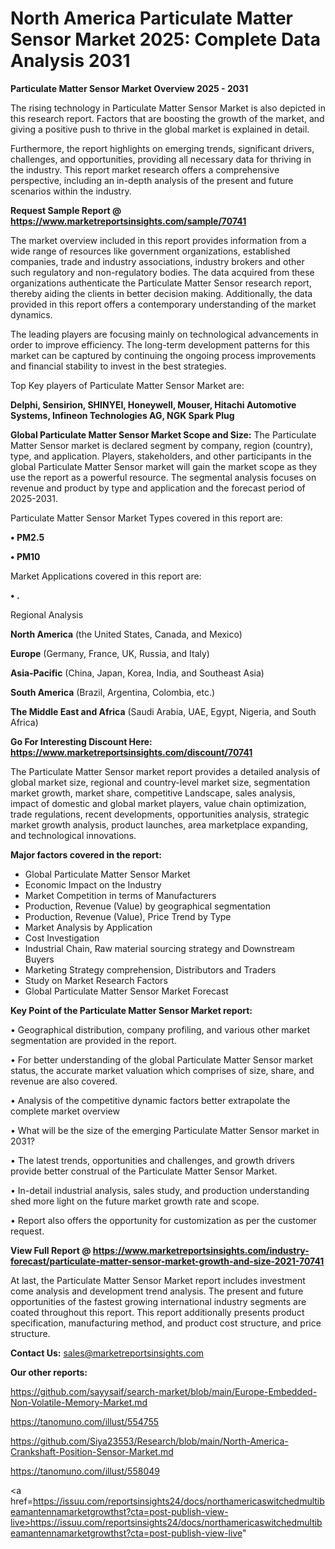 # North America Particulate Matter Sensor Market 2025: Complete Data Analysis 2031

<Strong> Particulate Matter Sensor Market Overview 2025 - 2031</strong>

The rising technology in Particulate Matter Sensor Market is also depicted in this research report. Factors that are boosting the growth of the market, and giving a positive push to thrive in the global market is explained in detail.

Furthermore, the report highlights on emerging trends, significant drivers, challenges, and opportunities, providing all necessary data for thriving in the industry. This report market research offers a comprehensive perspective, including an in-depth analysis of the present and future scenarios within the industry.

<strong>Request Sample Report @ <a href=https://www.marketreportsinsights.com/sample/70741>https://www.marketreportsinsights.com/sample/70741</a></strong>

The market overview included in this report provides information from a wide range of resources like government organizations, established companies, trade and industry associations, industry brokers and other such regulatory and non-regulatory bodies. The data acquired from these organizations authenticate the Particulate Matter Sensor research report, thereby aiding the clients in better decision making. Additionally, the data provided in this report offers a contemporary understanding of the market dynamics.

The leading players are focusing mainly on technological advancements in order to improve efficiency. The long-term development patterns for this market can be captured by continuing the ongoing process improvements and financial stability to invest in the best strategies.

Top Key players of Particulate Matter Sensor Market are:

<strong>Delphi, Sensirion, SHINYEI, Honeywell, Mouser, Hitachi Automotive Systems, Infineon Technologies AG, NGK Spark Plug</strong>

<strong><b>Global Particulate Matter Sensor Market Scope and Size:</b></strong>
The Particulate Matter Sensor market is declared segment by company, region (country), type, and application. Players, stakeholders, and other participants in the global Particulate Matter Sensor market will gain the market scope as they use the report as a powerful resource. The segmental analysis focuses on revenue and product by type and application and the forecast period of 2025-2031.

Particulate Matter Sensor Market Types covered in this report are:

<strong>• PM2.5

• PM10</strong>

Market Applications covered in this report are:

<strong>• .</strong> 

Regional Analysis

<strong>North America</strong> (the United States, Canada, and Mexico)

<strong>Europe</strong> (Germany, France, UK, Russia, and Italy)

<strong>Asia-Pacific</strong> (China, Japan, Korea, India, and Southeast Asia)

<strong>South America</strong> (Brazil, Argentina, Colombia, etc.)

<strong>The Middle East and Africa</strong> (Saudi Arabia, UAE, Egypt, Nigeria, and South Africa)

<strong>Go For Interesting Discount Here: <a href=https://www.marketreportsinsights.com/discount/70741>https://www.marketreportsinsights.com/discount/70741</a></strong>

The Particulate Matter Sensor market report provides a detailed analysis of global market size, regional and country-level market size, segmentation market growth, market share, competitive Landscape, sales analysis, impact of domestic and global market players, value chain optimization, trade regulations, recent developments, opportunities analysis, strategic market growth analysis, product launches, area marketplace expanding, and technological innovations.

<strong><b>Major factors covered in the report:</b></strong>
<ul>
  <li>Global Particulate Matter Sensor Market </li>
  <li>Economic Impact on the Industry</li>
  <li>Market Competition in terms of Manufacturers</li>
  <li>Production, Revenue (Value) by geographical segmentation</li>
  <li>Production, Revenue (Value), Price Trend by Type</li>
  <li>Market Analysis by Application</li>
  <li>Cost Investigation</li>
  <li>Industrial Chain, Raw material sourcing strategy and Downstream Buyers</li>
  <li>Marketing Strategy comprehension, Distributors and Traders</li>
  <li>Study on Market Research Factors</li>
  <li>Global Particulate Matter Sensor Market Forecast</li>
</ul>

<strong><b>Key Point of the Particulate Matter Sensor Market report:</b></strong>

• Geographical distribution, company profiling, and various other market segmentation are provided in the report.

• For better understanding of the global Particulate Matter Sensor market status, the accurate market valuation which comprises of size, share, and revenue are also covered.

• Analysis of the competitive dynamic factors better extrapolate the complete market overview

• What will be the size of the emerging Particulate Matter Sensor market in 2031?

• The latest trends, opportunities and challenges, and growth drivers provide better construal of the Particulate Matter Sensor Market.

• In-detail industrial analysis, sales study, and production understanding shed more light on the future market growth rate and scope.

• Report also offers the opportunity for customization as per the customer request.

<strong><b>View Full Report @ <a href=https://www.marketreportsinsights.com/industry-forecast/particulate-matter-sensor-market-growth-and-size-2021-70741>https://www.marketreportsinsights.com/industry-forecast/particulate-matter-sensor-market-growth-and-size-2021-70741</a></b></strong>


At last, the Particulate Matter Sensor Market report includes investment come analysis and development trend analysis. The present and future opportunities of the fastest growing international industry segments are coated throughout this report. This report additionally presents product specification, manufacturing method, and product cost structure, and price structure.

<strong>Contact Us:</strong>
sales@marketreportsinsights.com

<strong>Our other reports:</strong>

<a href=https://github.com/sayysaif/search-market/blob/main/Europe-Embedded-Non-Volatile-Memory-Market.md>https://github.com/sayysaif/search-market/blob/main/Europe-Embedded-Non-Volatile-Memory-Market.md</a>

<a href=https://tanomuno.com/illust/554755>https://tanomuno.com/illust/554755</a>

<a href=https://github.com/Siya23553/Research/blob/main/North-America-Crankshaft-Position-Sensor-Market.md>https://github.com/Siya23553/Research/blob/main/North-America-Crankshaft-Position-Sensor-Market.md</a>

<a href=https://tanomuno.com/illust/558049>https://tanomuno.com/illust/558049</a>

<a href=https://issuu.com/reportsinsights24/docs/northamericaswitchedmultibeamantennamarketgrowthst?cta=post-publish-view-live>https://issuu.com/reportsinsights24/docs/northamericaswitchedmultibeamantennamarketgrowthst?cta=post-publish-view-live</a>"
